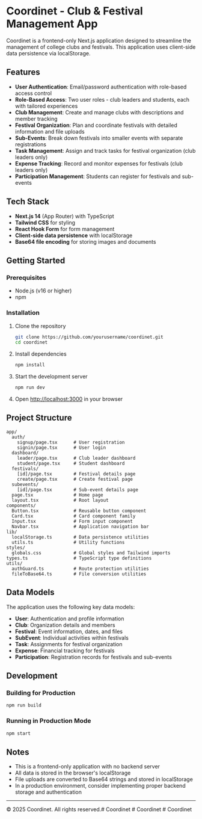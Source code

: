 # Coordinet - Club & Festival Management App

Coordinet is a frontend-only Next.js application designed to streamline the management of college clubs and festivals. This application uses client-side data persistence via localStorage.

## Features

- **User Authentication**: Email/password authentication with role-based access control
- **Role-Based Access**: Two user roles - club leaders and students, each with tailored experiences
- **Club Management**: Create and manage clubs with descriptions and member tracking
- **Festival Organization**: Plan and coordinate festivals with detailed information and file uploads
- **Sub-Events**: Break down festivals into smaller events with separate registrations
- **Task Management**: Assign and track tasks for festival organization (club leaders only)
- **Expense Tracking**: Record and monitor expenses for festivals (club leaders only)
- **Participation Management**: Students can register for festivals and sub-events

## Tech Stack

- **Next.js 14** (App Router) with TypeScript
- **Tailwind CSS** for styling
- **React Hook Form** for form management
- **Client-side data persistence** with localStorage
- **Base64 file encoding** for storing images and documents

## Getting Started

### Prerequisites

- Node.js (v16 or higher)
- npm

### Installation

1. Clone the repository
   ```bash
   git clone https://github.com/yourusername/coordinet.git
   cd coordinet
   ```

2. Install dependencies
   ```bash
   npm install
   ```

3. Start the development server
   ```bash
   npm run dev
   ```

4. Open [http://localhost:3000](http://localhost:3000) in your browser

## Project Structure

```
app/
  auth/
    signup/page.tsx      # User registration
    signin/page.tsx      # User login
  dashboard/
    leader/page.tsx      # Club leader dashboard
    student/page.tsx     # Student dashboard
  festivals/
    [id]/page.tsx        # Festival details page
    create/page.tsx      # Create festival page
  subevents/
    [id]/page.tsx        # Sub-event details page
  page.tsx               # Home page
  layout.tsx             # Root layout
components/
  Button.tsx             # Reusable button component
  Card.tsx               # Card component family
  Input.tsx              # Form input component
  Navbar.tsx             # Application navigation bar
lib/
  localStorage.ts        # Data persistence utilities
  utils.ts               # Utility functions
styles/
  globals.css            # Global styles and Tailwind imports
types.ts                 # TypeScript type definitions
utils/
  authGuard.ts           # Route protection utilities
  fileToBase64.ts        # File conversion utilities
```

## Data Models

The application uses the following key data models:

- **User**: Authentication and profile information
- **Club**: Organization details and members
- **Festival**: Event information, dates, and files
- **SubEvent**: Individual activities within festivals
- **Task**: Assignments for festival organization
- **Expense**: Financial tracking for festivals
- **Participation**: Registration records for festivals and sub-events

## Development

### Building for Production

```bash
npm run build
```

### Running in Production Mode

```bash
npm start
```

## Notes

- This is a frontend-only application with no backend server
- All data is stored in the browser's localStorage
- File uploads are converted to Base64 strings and stored in localStorage
- In a production environment, consider implementing proper backend storage and authentication

---

© 2025 Coordinet. All rights reserved.#   C o o r d i n e t  
 #   C o o r d i n e t  
 #   C o o r d i n e t  
 